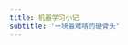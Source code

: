 ```yaml
---
title: 机器学习小记
subtitle: '一块最难啃的硬骨头'
---
```


<SubNav/>

<ClientOnly>
  <Plum/>
</ClientOnly>

<ListPosts type="ML"/>
